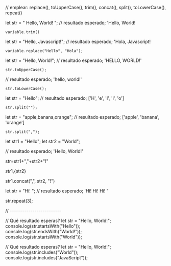 // emplear: replace(), toUpperCase(), trim(), concat(), split(), toLowerCase(), repeat()



let str = "   Hello, World!   ";
// resultado esperado; 'Hello, World!


    variable.trim()


let str = "Hello, Javascript!";
// resultado esperado; 'Hola, Javascript!

    variable.replace("Hello", "Hola");


let str = "Hello, World!";
// resultado esperado; 'HELLO, WORLD!'

    str.toUpperCase();

// resultado esperado; 'hello, world!'

    str.toLowerCase();


let str = "Hello";
// resultado esperado; ['H', 'e', 'l', 'l', 'o']

    str.split("");


let str = "apple,banana,orange";
// resultado esperado; ['apple', 'banana', 'orange']

    str.split(",");


let str1 = "Hello";
let str2 = "World";

// resultado esperado; 'Hello, World!'

str=str1+","+str2+"!"

${str1},${str2}

str1.concat(",", str2, "!")

let str = "Hi! ";
// resultado esperado; 'Hi! Hi! Hi! '


str.repeat(3);



// -------------------------

// Qué resultado esperas?
let str = "Hello, World!";
console.log(str.startsWith("Hello"));  
console.log(str.endsWith("World!"));  
console.log(str.startsWith("World"));  

// Qué resultado esperas?
let str = "Hello, World!";
console.log(str.includes("World"));  
console.log(str.includes("JavaScript")); 